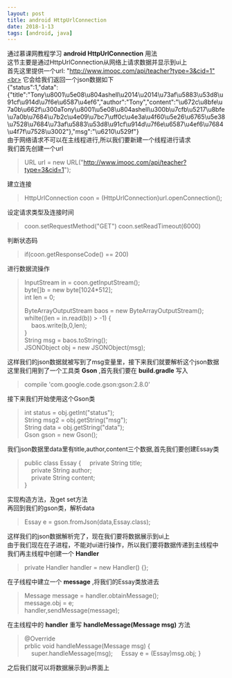 ```yaml
---
layout: post
title: android HttpUrlConnection
date: 2018-1-13
tags: [android, java]
---
```


通过慕课网教程学习 **android HttpUrlConnection** 用法<br>
这节主要是通过HttpUrlConnection从网络上请求数据并显示到ui上<br>
首先这里提供一个url: "http://www.imooc.com/api/teacher?type=3&cid=1"<br>
它会给我们返回一个json数据如下<br>
{"status":1,"data":{"title":"Tony\u8001\u5e08\u804ashell\u2014\u2014\u73af\u5883\u53d8\u91cf\u914d\u7f6e\u6587\u4ef6","author":"Tony","content":"\u672c\u8bfe\u7a0b\u662f\u300aTony\u8001\u5e08\u804ashell\u300b\u7cfb\u5217\u8bfe\u7a0b\u7684\u7b2c\u4e09\u7bc7\uff0c\u4e3a\u4f60\u5e26\u6765\u5e38\u7528\u7684\u73af\u5883\u53d8\u91cf\u914d\u7f6e\u6587\u4ef6\u7684\u4f7f\u7528\u3002"},"msg":"\u6210\u529f"}
<br>
由于网络请求不可以在主线程进行,所以我们要新建一个线程进行请求<br>
我们首先创建一个url
>URL url = new URL("http://www.imooc.com/api/teacher?type=3&cid=1");

建立连接
>HttpUrlConnection coon = (HttpUrlConnection)url.openConnection();

设定请求类型及连接时间
>coon.setRequestMethod("GET")
>coon.setReadTimeout(6000)

判断状态码
>if(coon.getResponseCode() == 200)

进行数据流操作
>InputStream in = coon.getInputStream();  
>byte[]b = new byte[1024*512];  
>int len = 0;  
>  
>ByteArrayOutputStream baos = new ByteArrayOutputStream();  
>whilte((len = in.read(b)) > -1) {  
>&nbsp;&nbsp;&nbsp;&nbsp;baos.write(b,0,len);  
>}  
>String msg = baos.toString();  
>JSONObject obj = new JSONObject(msg);  

这样我们的json数据就被写到了msg变量里，接下来我们就要解析这个json数据<br>
这里我们用到了一个工具类 **Gson** ,首先我们要在 **build.gradle** 写入
>compile 'com.google.code.gson:gson:2.8.0'

接下来我们开始使用这个Gson类
>int status = obj.getInt("status");  
>String msg2 = obj.getString("msg");  
>String data = obj.getString("data");  
>Gson gson = new Gson();  

我们json数据里data里有title,author,content三个数据,首先我们要创建Essay类
>public class Essay {
>&nbsp;&nbsp;&nbsp;&nbsp;private String title;  
>&nbsp;&nbsp;&nbsp;&nbsp;private String author;  
>&nbsp;&nbsp;&nbsp;&nbsp;private String content;    
>}  

实现构造方法，及get set方法<br>
再回到我们的gson类，解析data
>Essay e = gson.fromJson(data,Essay.class);

这样我们的json数据解析完了，现在我们要将数据展示到ui上<br>
由于我们现在在子进程，不能对ui进行操作，所以我们要将数据传递到主线程中<br>
我们再主线程中创建一个 **Handler**
>private Handler handler = new Handler() {};

在子线程中建立一个 **message** ,将我们的Essay类放进去
>Message message = handler.obtainMessage();  
>message.obj = e;  
>handler,sendMessage(message);

在主线程中的 **handler** 重写 **handleMessage(Message msg)** 方法
>@Override  
>prblic void handleMessage(Message msg) {  
>&nbsp;&nbsp;&nbsp;&nbsp;super.handleMessage(msg);
>&nbsp;&nbsp;&nbsp;&nbsp;Essay e = (Essay)msg.obj;
>}

之后我们就可以将数据展示到ui界面上
